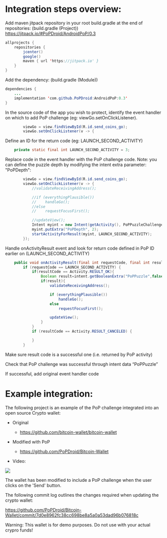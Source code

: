 # Integration steps overview:

Add maven jitpack repository in your root build.gradle at the end of repositories: (build.gradle (Project))
https://jitpack.io/#PoPDroid/AndroidPoP/0.3

```java
allprojects {
    repositories {
        jcenter()
        google()
        maven { url 'https://jitpack.io' }
    }
}
```

Add the dependency: (build.gradle (Module))
```java
dependencies {
    ...
    implementation 'com.github.PoPDroid:AndroidPoP:0.3'
}
```

In the source code of the app you wish to protect, identify the event handler on which to add PoP challenge (eg: viewGo.setOnClickListener).
```java
        viewGo = view.findViewById(R.id.send_coins_go);
        viewGo.setOnClickListener(v -> {
```

Define an ID for the return code (eg: LAUNCH_SECOND_ACTIVITY)
```java
    private static final int LAUNCH_SECOND_ACTIVITY = 3;
```

Replace code in the event handler with the PoP challenge code. 
Note: you can define the puzzle depth by modifying the intent extra parameter: "PoPDepth":
```java
        viewGo = view.findViewById(R.id.send_coins_go);
        viewGo.setOnClickListener(v -> {
            //validateReceivingAddress();

            //if (everythingPlausible())
            //    handleGo();
            //else
            //    requestFocusFirst();

            //updateView();
            Intent myint = new Intent(getActivity(), PoPPuzzleChallenge.class);
            myint.putExtra("PoPDepth", 2);
            startActivityForResult(myint, LAUNCH_SECOND_ACTIVITY);
        });
```

Handle onActivityResult event and look for return code defined in PoP ID earlier on (LAUNCH_SECOND_ACTIVITY)
```java
    public void onActivityResult(final int requestCode, final int resultCode, final Intent intent) {
        if (requestCode == LAUNCH_SECOND_ACTIVITY) {
            if(resultCode == Activity.RESULT_OK){
                Boolean result=intent.getBooleanExtra("PoPPuzzle",false);
                if(result){
                    validateReceivingAddress();

                    if (everythingPlausible())
                        handleGo();
                    else
                        requestFocusFirst();

                    updateView();
                }
            }
            if (resultCode == Activity.RESULT_CANCELED) {

            }
        }
```

Make sure result code is a successful one (i.e. returned by PoP activity)

Check that PoP challenge was successful through intent data “PoPPuzzle”

If successful, add original event handler code


# Example integration:
The following project is an example of the PoP challenge integrated into an open source Crypto wallet:
* Original
    * https://github.com/bitcoin-wallet/bitcoin-wallet
* Modified with PoP
    * https://github.com/PoPDroid/Bitcoin-Wallet

* Video: 

[![](http://img.youtube.com/vi/eq_LDoOGdxk/0.jpg)](http://www.youtube.com/watch?v=eq_LDoOGdxk "PoP in wallet")

The wallet has been modified to include a PoP challenge when the user clicks on the 'Send' button.

The following commit log outlines the changes required when updating the crypto wallet:

https://github.com/PoPDroid/Bitcoin-Wallet/commit/7d0e8962fc38cc698be8a5a0a53dad96b076818c

Warning: This wallet is for demo purposes. Do not use with your actual crypro funds!



